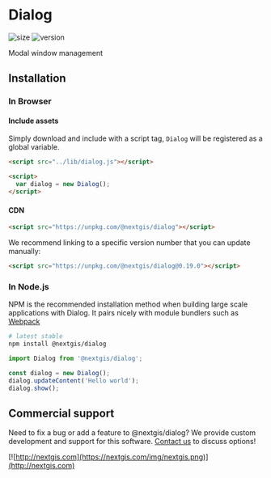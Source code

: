 # Dialog

![size](https://img.shields.io/bundlephobia/minzip/@nextgis/cdialog) ![version](https://img.shields.io/npm/v/@nextgis/dialog)

Modal window management

## Installation

### In Browser

#### Include assets

Simply download and include with a script tag, `Dialog` will be registered as a global variable.

```html
<script src="../lib/dialog.js"></script>

<script>
  var dialog = new Dialog();
</script>
```

#### CDN

```html
<script src="https://unpkg.com/@nextgis/dialog"></script>
```

We recommend linking to a specific version number that you can update manually:

```html
<script src="https://unpkg.com/@nextgis/dialog@0.19.0"></script>
```

### In Node.js

NPM is the recommended installation method when building large scale applications with Dialog. It pairs nicely with module bundlers such as [Webpack](https://webpack.js.org/)

```bash
# latest stable
npm install @nextgis/dialog
```

```javascript
import Dialog from '@nextgis/dialog';

const dialog = new Dialog();
dialog.updateContent('Hello world');
dialog.show();

```

## Commercial support

Need to fix a bug or add a feature to @nextgis/dialog? We provide custom development and support for this software. [Contact us](http://nextgis.com/contact/) to discuss options!

[![http://nextgis.com](https://nextgis.com/img/nextgis.png)](http://nextgis.com)

